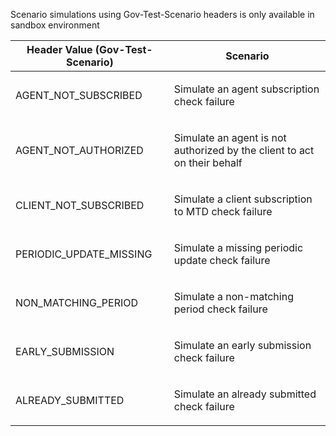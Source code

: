 <p>Scenario simulations using Gov-Test-Scenario headers is only available in sandbox environment</p>
<table>
    <thead>
        <tr>
            <th>Header Value (Gov-Test-Scenario)</th>
            <th>Scenario</th>
        </tr>
    </thead>
    <tbody>
        <tr>
            <td><p>AGENT_NOT_SUBSCRIBED</p></td>
            <td><p>Simulate an agent subscription check failure</p></td>
        </tr>
        <tr>
            <td><p>AGENT_NOT_AUTHORIZED</p></td>
            <td><p>Simulate an agent is not authorized by the client to act on their behalf</p></td>
        </tr>
        <tr>
            <td><p>CLIENT_NOT_SUBSCRIBED</p></td>
            <td><p>Simulate a client subscription to MTD check failure</p></td>
        </tr>
        <tr>
            <td><p>PERIODIC_UPDATE_MISSING</p></td>
            <td><p>Simulate a missing periodic update check failure</p></td>
        </tr>
        <tr>
            <td><p>NON_MATCHING_PERIOD</p></td>
            <td><p>Simulate a non-matching period check failure</p></td>
        </tr>
        <tr>
            <td><p>EARLY_SUBMISSION</p></td>
            <td><p>Simulate an early submission check failure</p></td>
        </tr>
        <tr>
            <td><p>ALREADY_SUBMITTED</p></td>
            <td><p>Simulate an already submitted check failure</p></td>
        </tr>
    </tbody>
</table>
